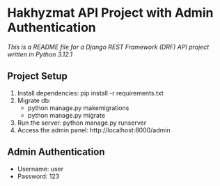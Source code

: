 # Hakhyzmat API Project with Admin Authentication
*This is a README file for a Django REST Framework (DRF) API project written in Python 3.12.1*

## Project Setup
1. Install dependencies: pip install -r requirements.txt
2. Migrate db:
    - python manage.py makemigrations
    - python manage.py migrate
3. Run the server: python manage.py runserver
4. Access the admin panel: http://localhost:8000/admin

## Admin Authentication
- Username: user
- Password: 123